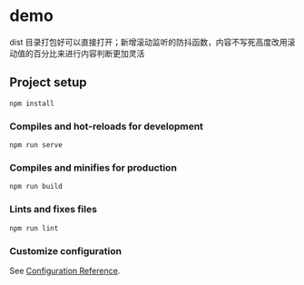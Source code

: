 # demo

dist 目录打包好可以直接打开；新增滚动监听的防抖函数，内容不写死高度改用滚动值的百分比来进行内容判断更加灵活

## Project setup

```
npm install
```

### Compiles and hot-reloads for development

```
npm run serve
```

### Compiles and minifies for production

```
npm run build
```

### Lints and fixes files

```
npm run lint
```

### Customize configuration

See [Configuration Reference](https://cli.vuejs.org/config/).
